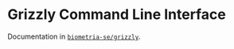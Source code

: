 # Grizzly Command Line Interface

Documentation in [`biometria-se/grizzly`](https://github.com/Biometria-se/grizzly/blob/main/docs/cli.md).
